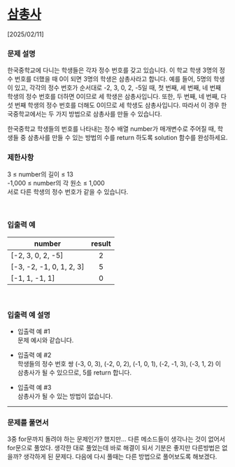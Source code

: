 # [삼총사](https://school.programmers.co.kr/learn/courses/30/lessons/131705)

[2025/02/11]

### 문제 설명

한국중학교에 다니는 학생들은 각자 정수 번호를 갖고 있습니다. 이 학교 학생 3명의 정수 번호를 더했을 때 0이 되면 3명의 학생은 삼총사라고 합니다. 예를 들어, 5명의 학생이 있고, 각각의 정수 번호가 순서대로 -2, 3, 0, 2, -5일 때, 첫 번째, 세 번째, 네 번째 학생의 정수 번호를 더하면 0이므로 세 학생은 삼총사입니다. 또한, 두 번째, 네 번째, 다섯 번째 학생의 정수 번호를 더해도 0이므로 세 학생도 삼총사입니다. 따라서 이 경우 한국중학교에서는 두 가지 방법으로 삼총사를 만들 수 있습니다.

한국중학교 학생들의 번호를 나타내는 정수 배열 number가 매개변수로 주어질 때, 학생들 중 삼총사를 만들 수 있는 방법의 수를 return 하도록 solution 함수를 완성하세요.

### 제한사항

3 ≤ number의 길이 ≤ 13<br />
-1,000 ≤ number의 각 원소 ≤ 1,000<br />
서로 다른 학생의 정수 번호가 같을 수 있습니다.

<br />

### 입출력 예

| number                   | result |
| ------------------------ | :----: |
| [-2, 3, 0, 2, -5]        |   2    |
| [-3, -2, -1, 0, 1, 2, 3] |   5    |
| [-1, 1, -1, 1]           |   0    |

<br />

### 입출력 예 설명

- 입출력 예 #1<br />
  문제 예시와 같습니다.

- 입출력 예 #2<br />
  학생들의 정수 번호 쌍 (-3, 0, 3), (-2, 0, 2), (-1, 0, 1), (-2, -1, 3), (-3, 1, 2) 이 삼총사가 될 수 있으므로, 5를 return 합니다.

- 입출력 예 #3<br />
  삼총사가 될 수 있는 방법이 없습니다.

---
### 문제를 풀면서
3중 for문까지 돌려야 하는 문제인가? 했지만... 다른 메소드들이 생각나는 것이 없어서 for문으로 풀었다.  생각한 대로 풀었는데 바로 해결이 되서 기분은 좋지만 다른방법은 없을까? 생각하게 된 문제다. 다음에 다시 풀때는 다른 방법으로 풀어보도록 해보겠다.